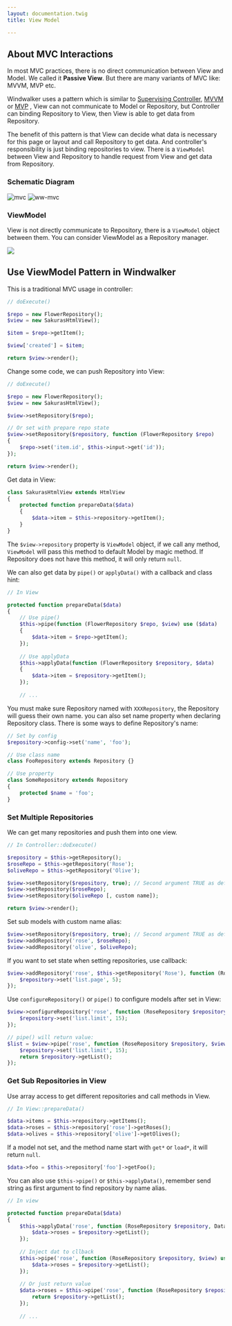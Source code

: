```yaml
---
layout: documentation.twig
title: View Model

---
```


## About MVC Interactions

In most MVC practices, there is no direct communication between View and Model. We called it **Passive View**. But there are many 
variants of MVC like: MVVM, MVP etc. 

Windwalker uses a pattern which is similar to [Supervising Controller](http://goo.gl/p6Rjwl), 
[MVVM](http://goo.gl/LJPG) or [MVP](http://goo.gl/y3VzE)
, View can not communicate to Model or Repository, but Controller can binding Repository to View, then View is able to get data from Repository.

The benefit of this pattern is that View can decide what data is necessary for this page or layout and call Repository to get data.
 And controller's responsibility is just binding repositories to view. There is a `ViewModel` between View and Repository 
 to handle request from View and get data from Repository.

### Schematic Diagram

![mvc](https://i.imgur.com/gGe4wGc.jpg) ![ww-mvc](https://i.imgur.com/RwdJCAm.jpg)

### ViewModel

View is not directly communicate to Repository, there is a `ViewModel` object between them. You can consider ViewModel 
as a Repository manager. 

![](https://i.imgur.com/rYwg6xk.jpg)

## Use ViewModel Pattern in Windwalker

This is a traditional MVC usage in controller:

```php
// doExecute()

$repo = new FlowerRepository();
$view = new SakurasHtmlView();

$item = $repo->getItem();

$view['created'] = $item;

return $view->render();
```

Change some code, we can push Repository into View:

```php
// doExecute()

$repo = new FlowerRepository();
$view = new SakurasHtmlView();

$view->setRepository($repo);

// Or set with prepare repo state
$view->setRepository($repository, function (FlowerRepository $repo)
{
    $repo->set('item.id', $this->input->get('id'));
});

return $view->render();
```

Get data in View:

```php
class SakurasHtmlView extends HtmlView
{
	protected function prepareData($data)
	{
		$data->item = $this->repository->getItem();
	}
}
```

The `$view->repository` property is `ViewModel` object, if we call any method, `ViewModel` will pass this method to default Model by magic method.
If Repository does not have this method, it will only return `null`.

We can also get data by `pipe()` or `applyData()` with a callback and class hint:
 
```php
// In View

protected function prepareData($data)
{
    // Use pipe()
    $this->pipe(function (FlowerRepository $repo, $view) use ($data)
    {
        $data->item = $repo->getItem();
    });
    
    // Use applyData
    $this->applyData(function (FlowerRepository $repository, $data)
    {
        $data->item = $repository->getItem();
    });
    
    // ...
```

You must make sure Repository named with `XXXRepository`, the Repository will guess their own name. you can also 
set name property when declaring Repository class. There is some ways to define Repository's name:

```php
// Set by config
$repository->config->set('name', 'foo');

// Use class name
class FooRepository extends Repository {}

// Use property
class SomeRepository extends Repository
{
	protected $name = 'foo';
}
```

### Set Multiple Repositories

We can get many repositories and push them into one view.

```php
// In Controller::doExecute()

$repository = $this->getRepository();
$roseRepo = $this->getRepository('Rose');
$oliveRepo = $this->getRepository('Olive');

$view->setRepository($repository, true); // Second argument TRUE as default
$view->setRepository($roseRepo);
$view->setRepository($oliveRepo [, custom name]);

return $view->render();
```

Set sub models with custom name alias:

```php
$view->setRepository($repository, true); // Second argument TRUE as default
$view->addRepository('rose', $roseRepo);
$view->addRepository('olive', $oliveRepo);
```

If you want to set state when setting repositories, use callback:

```php
$view->addRepository('rose', $this->getRepository('Rose'), function (RoseRepository $repository) {
    $repository->set('list.page', 5);
});
```

Use `configureRepository()` or `pipe()` to configure models after set in View:

```php
$view->configureRepository('rose', function (RoseRepository $repository, $view) {
    $repository->set('list.limit', 15);
});

// pipe() will return value:
$list = $view->pipe('rose', function (RoseRepository $repository, $view) {
    $repository->set('list.limit', 15);
    return $repository->getList();
});
```

### Get Sub Repositories in View

Use array access to get different repositories and call methods in View.

```php
// In View::prepareData()

$data->items = $this->repository->getItems();
$data->roses = $this->repository['rose']->getRoses();
$data->olives = $this->repository['olive']->getOlives();
```

If a model not set, and the method name start with `get*` or `load*`, it will return `null`.

```php
$data->foo = $this->repository['foo']->getFoo();
```

You can also use `$this->pipe()` or `$this->applyData()`, remember send string as first argument to find repository by name alias.

```php
// In view

protected function prepareData($data)
{
    $this->applyData('rose', function (RoseRepository $repository, Data $data) {
        $data->roses = $repository->getList();
    });
    
    // Inject dat to cllback
    $this->pipe('rose', function (RoseRepository $repository, $view) use ($data) {
        $data->roses = $repository->getList();
    });
    
    // Or just return value
    $data->roses = $this->pipe('rose', function (RoseRepository $repository, $view) {
        return $repository->getList();
    });
    
    // ...
```
